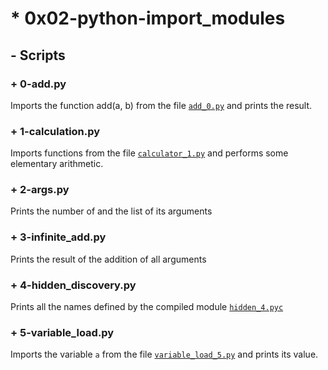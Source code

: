 # * 0x02-python-import_modules

## - Scripts

### + 0-add.py
Imports the function add(a, b) from the file [`add_0.py`](https://github.com/eu-dk3-t/alx-higher_level_programming/blob/main/0x02-python-import_modules/add_0.py)
and prints the result.
### + 1-calculation.py
Imports functions from the file [`calculator_1.py`](https://github.com/eu-dk3-t/alx-higher_level_programming/blob/main/0x02-python-import_modules/calculator_1.py)
and performs some elementary arithmetic.
### + 2-args.py
Prints the number of and the list of its arguments
### + 3-infinite_add.py
Prints the result of the addition of all arguments
### + 4-hidden_discovery.py
Prints all the names defined by the compiled module [`hidden_4.pyc`](https://github.com/eu-dk3-t/alx-higher_level_programming/blob/main/0x02-python-import_modules/hidden_4.pyc)
### + 5-variable_load.py
Imports the variable `a` from the file 
[`variable_load_5.py`](https://github.com/eu-dk3-t/blob/main/alx-higher_level_programming/blob/main/0x02-python-import_modules/variable_load_5.py) and prints its value.
